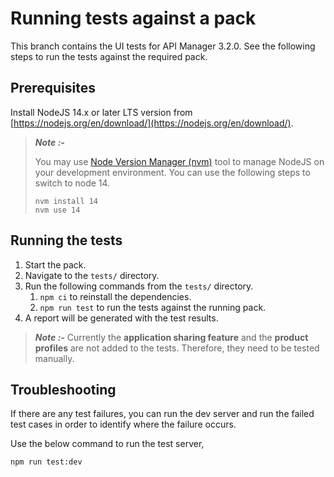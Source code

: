 # Running tests against a pack

This branch contains the UI tests for API Manager 3.2.0. See the following steps to run the tests against the required pack.

## Prerequisites

Install NodeJS 14.x or later LTS version from [https://nodejs.org/en/download/](https://nodejs.org/en/download/).

> **_Note :-_**
>
> You may use [Node Version Manager (nvm)](https://github.com/nvm-sh/nvm) tool to manage NodeJS on your development environment. You can use the following steps to switch to node 14.
> ```
> nvm install 14
> nvm use 14
> ```

## Running the tests

1. Start the pack.
2. Navigate to the `tests/` directory.
3. Run the following commands from the `tests/` directory.
   1. `npm ci` to reinstall the dependencies.
   2. `npm run test` to run the tests against the running pack.
4. A report will be generated with the test results.

> **_Note :-_**
>  Currently the **application sharing feature** and the **product profiles** are not added to the tests. Therefore, they need to be tested manually.

## Troubleshooting

If there are any test failures, you can run the dev server and run the failed test cases in order to identify where the failure occurs.

Use the below command to run the test server,

```
npm run test:dev
```
